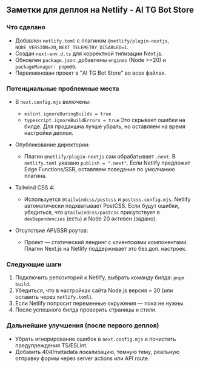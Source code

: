 ## Заметки для деплоя на Netlify - AI TG Bot Store

### Что сделано
- Добавлен `netlify.toml` с плагином `@netlify/plugin-nextjs`, `NODE_VERSION=20`, `NEXT_TELEMETRY_DISABLED=1`.
- Создан `next-env.d.ts` для корректной типизации Next.js.
- Обновлен `package.json`: добавлены `engines` (Node >=20) и `packageManager: pnpm@9`.
- Переименован проект в "AI TG Bot Store" во всех файлах.

### Потенциальные проблемные места
- В `next.config.mjs` включены:
  - `eslint.ignoreDuringBuilds = true`
  - `typescript.ignoreBuildErrors = true`
  Это скрывает ошибки на билде. Для продакшна лучше убрать, но оставляем на время настройки деплоя.

- Опубликование директории:
  - Плагин `@netlify/plugin-nextjs` сам обрабатывает `.next`. В `netlify.toml` указано `publish = ".next"`. Если Netlify предложит Edge Functions/SSR, оставляем поведение по умолчанию плагина.

- Tailwind CSS 4:
  - Используется `@tailwindcss/postcss` и `postcss.config.mjs`. Netlify автоматически подхватывает PostCSS. Если будут ошибки, убедиться, что `@tailwindcss/postcss` присутствует в `devDependencies` (есть) и Node 20 активен (задано).

- Отсутствие API/SSR роутов:
  - Проект — статический лендинг с клиентскими компонентами. Плагин Next.js на Netlify поддерживает это без доп. настроек.

### Следующие шаги
1. Подключить репозиторий к Netlify, выбрать команду билда: `pnpm build`.
2. Убедиться, что в настройках сайта Node.js версия = 20 (или оставить через `netlify.toml`).
3. Если Netlify попросит переменные окружения — пока не нужны.
4. После успешного билда проверить страницы и стили.

### Дальнейшие улучшения (после первого деплоя)
- Убрать игнорирование ошибок в `next.config.mjs` и почистить предупреждения TS/ESLint.
- Добавить 404/metadata локализацию, темную тему, реальную отправку формы через server actions или API route.



